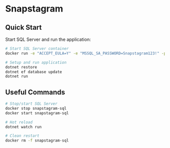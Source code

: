 # Snapstagram

## Quick Start

Start SQL Server and run the application:

```bash
# Start SQL Server container
docker run -e "ACCEPT_EULA=Y" -e "MSSQL_SA_PASSWORD=Snapstagram123!" -p 1433:1433 --name snapstagram-sql -d mcr.microsoft.com/mssql/server:2022-latest

# Setup and run application
dotnet restore
dotnet ef database update
dotnet run
```
## Useful Commands

```bash
# Stop/start SQL Server
docker stop snapstagram-sql
docker start snapstagram-sql

# Hot reload
dotnet watch run

# Clean restart
docker rm -f snapstagram-sql